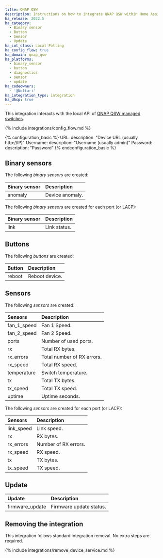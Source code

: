 ```yaml
---
title: QNAP QSW
description: Instructions on how to integrate QNAP QSW within Home Assistant.
ha_release: 2022.5
ha_category:
  - Binary sensor
  - Button
  - Sensor
  - Update
ha_iot_class: Local Polling
ha_config_flow: true
ha_domain: qnap_qsw
ha_platforms:
  - binary_sensor
  - button
  - diagnostics
  - sensor
  - update
ha_codeowners:
  - '@Noltari'
ha_integration_type: integration
ha_dhcp: true
---
```


This integration interacts with the local API of [QNAP QSW managed switches](https://www.qnap.com/en/product/series/qsw-managed-switches).

{% include integrations/config_flow.md %}

{% configuration_basic %}
URL:
  description: "Device URL (usually http://IP)"
Username:
  description: "Username (usually admin)"
Password:
  description: "Password"
{% endconfiguration_basic %}

## Binary sensors

The following *binary sensors* are created:

| Binary sensor       | Description                        |
| :------------------ | :--------------------------------- |
| anomaly             | Device anomaly.                    |

The following *binary sensors* are created for each port (or LACP):

| Binary sensor       | Description                        |
| :------------------ | :--------------------------------- |
| link                | Link status.                       |

## Buttons

The following *buttons* are created:

| Button              | Description                        |
| :------------------ | :--------------------------------- |
| reboot              | Reboot device.                     |

## Sensors

The following *sensors* are created:

| Sensors             | Description                        |
| :------------------ | :--------------------------------- |
| fan_1_speed         | Fan 1 Speed.                       |
| fan_2_speed         | Fan 2 Speed.                       |
| ports               | Number of used ports.              |
| rx                  | Total RX bytes.                    |
| rx_errors           | Total number of RX errors.         |
| rx_speed            | Total RX speed.                    |
| temperature         | Switch temperature.                |
| tx                  | Total TX bytes.                    |
| tx_speed            | Total TX speed.                    |
| uptime              | Uptime seconds.                    |

The following *sensors* are created for each port (or LACP):

| Sensors             | Description                        |
| :------------------ | :--------------------------------- |
| link_speed          | Link speed.                        |
| rx                  | RX bytes.                          |
| rx_errors           | Number of RX errors.               |
| rx_speed            | RX speed.                          |
| tx                  | TX bytes.                          |
| tx_speed            | TX speed.                          |

## Update

| Update              | Description                        |
| :------------------ | :--------------------------------- |
| firmware_update     | Firmware update status.            |

## Removing the integration

This integration follows standard integration removal. No extra steps are required.

{% include integrations/remove_device_service.md %}
